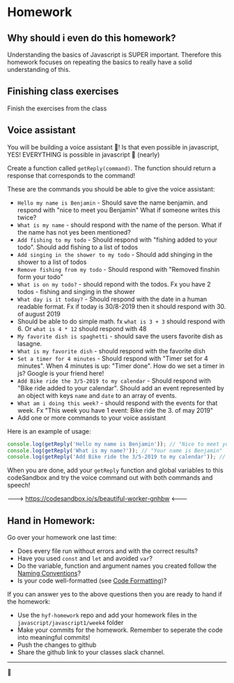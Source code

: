 # Homework

## Why should i even do this homework?
Understanding the basics of Javascript is SUPER important. Therefore this homework focuses on repeating the basics to really have a solid understanding of this. 

## Finishing class exercises
Finish the exercises from the class

## Voice assistant
You will be building a voice assistant 🤖! Is that even possible in javascript, YES! EVERYTHING is possible in javascript 💪 (nearly)

Create a function called `getReply(command)`. The function should return a response that corresponds to the command!

These are the commands you should be able to give the voice assistant:
- `Hello my name is Benjamin` - Should save the name benjamin. and respond with "nice to meet you Benjamin" What if someone writes this twice?
- `What is my name` - should respond with the name of the person. What if the name has not yes been mentioned?
- `Add fishing to my todo` - Should respond with "fishing added to your todo". Should add fishing to a list of todos
- `Add singing in the shower to my todo` - Should add shinging in the shower to a list of todos
- `Remove fishing from my todo` - Should respond with "Removed finshin form your todo"
- `What is on my todo?` - should repond with the todos. Fx you have 2 todos - fishing and singing in the shower
- `What day is it today?` - Should respond with the date in a human readable format. Fx if today is 30/8-2019 then it should respond with 30. of august 2019
- Should be able to do simple math. fx `what is 3 + 3` should respond with 6. Or `what is 4 * 12` should respond with 48
- `My favorite dish is spaghetti` - should save the users favorite dish as lasagne.
- `What is my favorite dish` - should respond with the favorite dish
- `Set a timer for 4 minutes` - Should respond with "Timer set for 4 minutes". When 4 minutes is up: "Timer done". How do we set a timer in js? Google is your friend here!
- `Add Bike ride the 3/5-2019 to my calendar` - Should respond with "Bike ride added to your calendar". Should add an event represented by an object with keys `name` and `date` to an array of events.
- `What am i doing this week?` - should respond with the events for that week. Fx "This week you have 1 event: Bike ride the 3. of may 2019"
- Add one or more commands to your voice assistant

Here is an example of usage:

```js
console.log(getReply('Hello my name is Benjamin')); // "Nice to meet you benjamin"
console.log(getReply('What is my name?')); // "Your name is Benjamin"
console.log(getReply('Add Bike ride the 3/5-2019 to my calendar')); // "Bike ride added to your calendar"
```

When you are done, add your `getReply` function and global variables to this codeSandbox and try the voice command out with both commands and speech! 

---> https://codesandbox.io/s/beautiful-worker-gnhbw <---


## Hand in Homework:
Go over your homework one last time:

- Does every file run without errors and with the correct results?
- Have you used `const` and `let` and avoided `var`?
- Do the variable, function and argument names you created follow the [Naming Conventions](https://github.com/HackYourFuture/fundamentals/blob/master/fundamentals/naming_conventions.md)?
- Is your code well-formatted (see [Code Formatting](https://github.com/HackYourFuture/fundamentals/blob/master/fundamentals/naming_conventions.md))?

If you can answer yes to the above questions then you are ready to hand if the homework: 

* Use the `hyf-homework` repo and add your homework files in the `javascript/javascript1/week4` folder
* Make your commits for the homework. Remember to seperate the code into meaningful commits!
* Push the changes to github
* Share the github link to your classes slack channel. 

---

🎉
